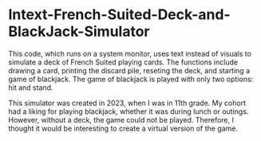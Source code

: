 # Intext-French-Suited-Deck-and-BlackJack-Simulator

This code, which runs on a system monitor, uses text instead of visuals to simulate a deck of French Suited playing cards. The functions include drawing a card, printing the discard pile, reseting the deck, and starting a game of blackjack. The game of blackjack is played with only two options: hit and stand. 

This simulator was created in 2023, when I was in 11th grade. My cohort had a liking for playing blackjack, whether it was during lunch or outings. However, without a deck, the game could not be played. Therefore, I thought it would be interesting to create a virtual version of the game.
